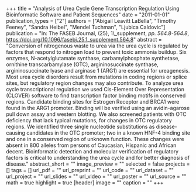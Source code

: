 +++
title = "Analysis of Urea Cycle Gene Transcription Regulation Using Bioinformatic Software and Patient Sequences"
date = "2011-01-01"
publication_types = ["2"]
authors = ["Abigail Leavitt LaBella", "Timothy Feeney", "Sandra Heibel", "Mendel Tuchman", "Ljubica Caldovic"]
publication = "In: The FASEB Journal, (25), 1\\_supplement, _pp. 564.8-564.8_, https://doi.org/10.1096/fasebj.25.1_supplement.564.8"
abstract = "Conversion of nitrogenous waste to urea via the urea cycle is regulated by factors that respond to nitrogen load to prevent toxic ammonia buildup. Six enzymes, N-acetylglutamate synthase, carbamylphosphate synthetase, ornithine transcarbamylase (OTC), argininosuccinate synthase, argininosuccinate lyase and arginase 1 (ARG1) are essential for ureagenesis. Most urea cycle disorders result from mutations in coding regions or splice sites, but regulatory region changes may also contribute. To analyze urea cycle transcriptional regulation we used Cis-Element Over Representation (CLOVER) software to find transcription factor binding motifs in conserved regions. Candidate binding sites for Estrogen Receptor and BRCA1 were found in the ARG1 promoter. Binding will be verified using an avidin-agarose pull down assay and western blotting. We also screened patients with OTC deficiency that lack typical mutations, for changes in OTC regulatory regions. We identified three single nucleotide substitutions as disease-causing candidates in the OTC promoter; two in a known HNF-4 binding site and one in a conserved region of unknown function. These changes were absent in 800 alleles from persons of Caucasian, Hispanic and African decent. Bioinformatic detection and molecular verification of regulatory factors is critical to understanding the urea cycle and for better diagnosis of disease."
abstract_short = ""
image_preview = ""
selected = false
projects = []
tags = []
url_pdf = ""
url_preprint = ""
url_code = ""
url_dataset = ""
url_project = ""
url_slides = ""
url_video = ""
url_poster = ""
url_source = ""
math = true
highlight = true
[header]
image = ""
caption = ""
+++
